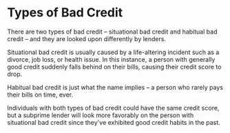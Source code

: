 ---
---

# Types of Bad Credit

There are two types of bad credit – situational bad credit and habitual bad credit – and they are looked upon differently by lenders.

Situational bad credit is usually caused by a life-altering incident such as a divorce, job loss, or health issue. In this instance, a person with generally good credit suddenly falls behind on their bills, causing their credit score to drop.

Habitual bad credit is just what the name implies – a person who rarely pays their bills on time, ever.

Individuals with both types of bad credit could have the same credit score, but a subprime lender will look more favorably on the person with situational bad credit since they've exhibited good credit habits in the past.
